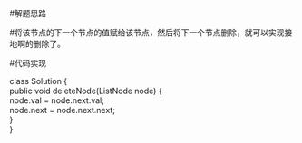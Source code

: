 #解题思路  

#将该节点的下一个节点的值赋给该节点，然后将下一个节点删除，就可以实现接地啊的删除了。  


#代码实现  

class Solution {  
    public void deleteNode(ListNode node) {  
        node.val = node.next.val;  
        node.next = node.next.next;  
    }  
}  
